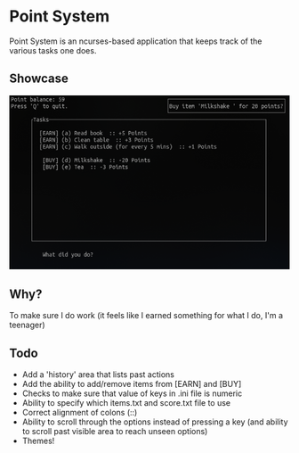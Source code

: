 # Point System
Point System is an ncurses-based application that keeps track of the various tasks one does.

## Showcase
![Demo](images/demo.png)

## Why?
To make sure I do work (it feels like I earned something for what I do, I'm a teenager)

## Todo
- Add a 'history' area that lists past actions
- Add the ability to add/remove items from [EARN] and [BUY]
- Checks to make sure that value of keys in .ini file is numeric
- Ability to specify which items.txt and score.txt file to use
- Correct alignment of colons (::)
- Ability to scroll through the options instead of pressing a key (and ability to scroll past visible area to reach unseen options)
- Themes!
